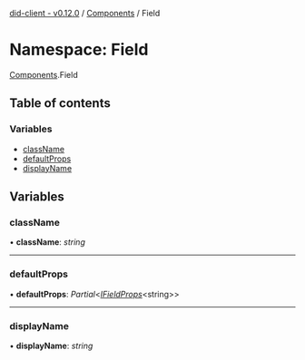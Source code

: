 [did-client - v0.12.0](../README.md) / [Components](components.md) / Field

# Namespace: Field

[Components](components.md).Field

## Table of contents

### Variables

- [className](components.field.md#classname)
- [defaultProps](components.field.md#defaultprops)
- [displayName](components.field.md#displayname)

## Variables

### className

• **className**: *string*

___

### defaultProps

• **defaultProps**: *Partial*<[*IFieldProps*](../interfaces/components.ifieldprops.md)<string\>\>

___

### displayName

• **displayName**: *string*
